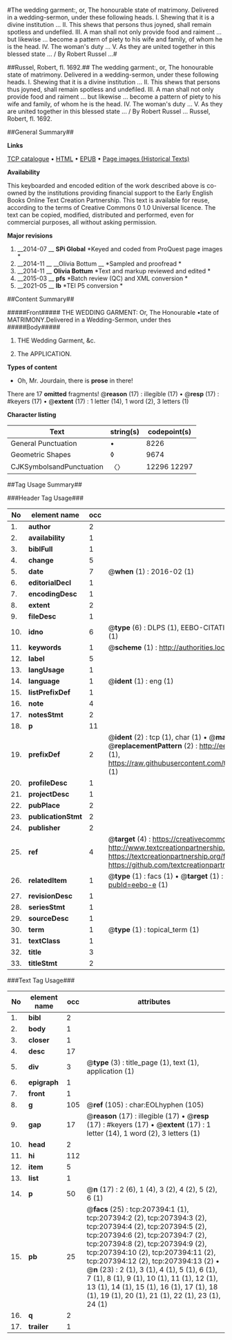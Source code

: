 #The wedding garment:, or, The honourable state of matrimony. Delivered in a wedding-sermon, under these following heads. I. Shewing that it is a divine institution ... II. This shews that persons thus joyned, shall remain spotless and undefiled. III. A man shall not only  provide food and raiment ... but likewise ... become a pattern of piety to his wife and family, of whom he is the head. IV. The woman's duty ... V. As they are united together in this blessed state ... / By Robert Russel ...#

##Russel, Robert, fl. 1692.##
The wedding garment:, or, The honourable state of matrimony. Delivered in a wedding-sermon, under these following heads. I. Shewing that it is a divine institution ... II. This shews that persons thus joyned, shall remain spotless and undefiled. III. A man shall not only  provide food and raiment ... but likewise ... become a pattern of piety to his wife and family, of whom he is the head. IV. The woman's duty ... V. As they are united together in this blessed state ... / By Robert Russel ...
Russel, Robert, fl. 1692.

##General Summary##

**Links**

[TCP catalogue](http://www.ota.ox.ac.uk/tcp/)  • 
[HTML](http://tei.it.ox.ac.uk/tcp/Texts-HTML/free/B29/B29152.html)  • 
[EPUB](http://tei.it.ox.ac.uk/tcp/Texts-EPUB/free/B29/B29152.epub) • 
[Page images (Historical Texts)](https://historicaltexts.jisc.ac.uk/eebo-48148930e)

**Availability**

This keyboarded and encoded edition of the work described above is co-owned by the
    institutions providing financial support to the Early English Books Online Text Creation
    Partnership. This text is available for reuse, according to the terms of  Creative Commons 0 1.0 Universal
    licence. The text can be copied, modified, distributed and performed, even for commercial
    purposes, all without asking permission.

**Major revisions**

1. __2014-07 __ __SPi Global__ *Keyed and coded from ProQuest page images *
1. __2014-11 __ __Olivia Bottum __ *Sampled and proofread *
1. __2014-11 __ __Olivia Bottum__ *Text and markup reviewed and edited *
1. __2015-03 __ __pfs__ *Batch review (QC) and XML conversion *
1. __2021-05 __ __lb__ *TEI P5 conversion *

##Content Summary##

#####Front#####
THE WEDDING GARMENT: Or, The Honourable •tate of MATRIMONY.Delivered in a Wedding-Sermon, under thes
#####Body#####

1. THE Wedding Garment, &c.

1. The APPLICATION.

**Types of content**

  * Oh, Mr. Jourdain, there is **prose** in there!

There are 17 **omitted** fragments! 
 @__reason__ (17) : illegible (17)  •  @__resp__ (17) : #keyers (17)  •  @__extent__ (17) : 1 letter (14), 1 word (2), 3 letters (1)

**Character listing**


|Text|string(s)|codepoint(s)|
|---|---|---|
|General Punctuation|•|8226|
|Geometric Shapes|◊|9674|
|CJKSymbolsandPunctuation|〈〉|12296 12297|

##Tag Usage Summary##

###Header Tag Usage###

|No|element name|occ|attributes|
|---|---|---|---|
|1.|__author__|2||
|2.|__availability__|1||
|3.|__biblFull__|1||
|4.|__change__|5||
|5.|__date__|7| @__when__ (1) : 2016-02 (1)|
|6.|__editorialDecl__|1||
|7.|__encodingDesc__|1||
|8.|__extent__|2||
|9.|__fileDesc__|1||
|10.|__idno__|6| @__type__ (6) : DLPS (1), EEBO-CITATION (1), VID (1), EEBO-PROQUEST (1), STC (1), OCLC (1)|
|11.|__keywords__|1| @__scheme__ (1) : http://authorities.loc.gov/ (1)|
|12.|__label__|5||
|13.|__langUsage__|1||
|14.|__language__|1| @__ident__ (1) : eng (1)|
|15.|__listPrefixDef__|1||
|16.|__note__|4||
|17.|__notesStmt__|2||
|18.|__p__|11||
|19.|__prefixDef__|2| @__ident__ (2) : tcp (1), char (1)  •  @__matchPattern__ (2) : ([0-9\-]+):([0-9IVX]+) (1), (.+) (1)  •  @__replacementPattern__ (2) : http://eebo.chadwyck.com/downloadtiff?vid=$1&page=$2 (1), https://raw.githubusercontent.com/textcreationpartnership/Texts/master/tcpchars.xml#$1 (1)|
|20.|__profileDesc__|1||
|21.|__projectDesc__|1||
|22.|__pubPlace__|2||
|23.|__publicationStmt__|2||
|24.|__publisher__|2||
|25.|__ref__|4| @__target__ (4) : https://creativecommons.org/publicdomain/zero/1.0/ (1), http://www.textcreationpartnership.org/docs/. (1), https://textcreationpartnership.org/faq/#faq05 (1), https://github.com/textcreationpartnership (1)|
|26.|__relatedItem__|1| @__type__ (1) : facs (1)  •  @__target__ (1) : https://data.historicaltexts.jisc.ac.uk/view?pubId=eebo-e (1)|
|27.|__revisionDesc__|1||
|28.|__seriesStmt__|1||
|29.|__sourceDesc__|1||
|30.|__term__|1| @__type__ (1) : topical_term (1)|
|31.|__textClass__|1||
|32.|__title__|3||
|33.|__titleStmt__|2||


###Text Tag Usage###

|No|element name|occ|attributes|
|---|---|---|---|
|1.|__bibl__|2||
|2.|__body__|1||
|3.|__closer__|1||
|4.|__desc__|17||
|5.|__div__|3| @__type__ (3) : title_page (1), text (1), application (1)|
|6.|__epigraph__|1||
|7.|__front__|1||
|8.|__g__|105| @__ref__ (105) : char:EOLhyphen (105)|
|9.|__gap__|17| @__reason__ (17) : illegible (17)  •  @__resp__ (17) : #keyers (17)  •  @__extent__ (17) : 1 letter (14), 1 word (2), 3 letters (1)|
|10.|__head__|2||
|11.|__hi__|112||
|12.|__item__|5||
|13.|__list__|1||
|14.|__p__|50| @__n__ (17) : 2 (6), 1 (4), 3 (2), 4 (2), 5 (2), 6 (1)|
|15.|__pb__|25| @__facs__ (25) : tcp:207394:1 (1), tcp:207394:2 (2), tcp:207394:3 (2), tcp:207394:4 (2), tcp:207394:5 (2), tcp:207394:6 (2), tcp:207394:7 (2), tcp:207394:8 (2), tcp:207394:9 (2), tcp:207394:10 (2), tcp:207394:11 (2), tcp:207394:12 (2), tcp:207394:13 (2)  •  @__n__ (23) : 2 (1), 3 (1), 4 (1), 5 (1), 6 (1), 7 (1), 8 (1), 9 (1), 10 (1), 11 (1), 12 (1), 13 (1), 14 (1), 15 (1), 16 (1), 17 (1), 18 (1), 19 (1), 20 (1), 21 (1), 22 (1), 23 (1), 24 (1)|
|16.|__q__|2||
|17.|__trailer__|1||
